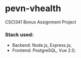 # pevn-vhealth
CSCI341 Bonus Assignment Project 
### Stack used:
* Backend: Node.js, Express.js;
* Frontend: PostgreSQL, Vue 2.0;
